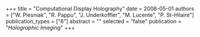 +++
title = "Computational Display Holography"
date = 2008-05-01
authors = ["W. Plesniak", "R. Pappu", "J. Underkoffler", "M. Lucente", "P. St-Hilaire"]
publication_types = ["6"]
abstract = ""
selected = "false"
publication = "*Holographic Imaging*"
+++
